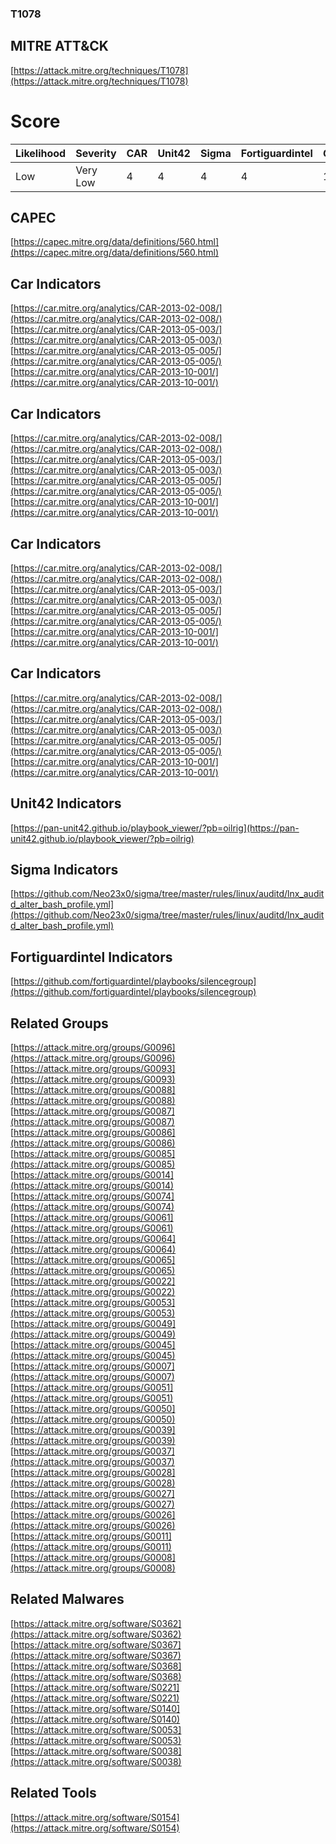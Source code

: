 
### T1078
## MITRE ATT&CK
[https://attack.mitre.org/techniques/T1078](https://attack.mitre.org/techniques/T1078)

# Score

| Likelihood | Severity | CAR | Unit42 | Sigma | Fortiguardintel | Groups | Malwares | Tools |
| ---------- | -------- | --- | ------ | ----- | --------------- | ---  | --- | --- |
| Low | Very Low | 4 | 4 | 4 | 4 | 1 | 7 | 1 | 25 | 7 | 1 |



## CAPEC

[https://capec.mitre.org/data/definitions/560.html](https://capec.mitre.org/data/definitions/560.html)
[]()


## Car Indicators

[https://car.mitre.org/analytics/CAR-2013-02-008/](https://car.mitre.org/analytics/CAR-2013-02-008/)
[https://car.mitre.org/analytics/CAR-2013-05-003/](https://car.mitre.org/analytics/CAR-2013-05-003/)
[https://car.mitre.org/analytics/CAR-2013-05-005/](https://car.mitre.org/analytics/CAR-2013-05-005/)
[https://car.mitre.org/analytics/CAR-2013-10-001/](https://car.mitre.org/analytics/CAR-2013-10-001/)


## Car Indicators

[https://car.mitre.org/analytics/CAR-2013-02-008/](https://car.mitre.org/analytics/CAR-2013-02-008/)
[https://car.mitre.org/analytics/CAR-2013-05-003/](https://car.mitre.org/analytics/CAR-2013-05-003/)
[https://car.mitre.org/analytics/CAR-2013-05-005/](https://car.mitre.org/analytics/CAR-2013-05-005/)
[https://car.mitre.org/analytics/CAR-2013-10-001/](https://car.mitre.org/analytics/CAR-2013-10-001/)


## Car Indicators

[https://car.mitre.org/analytics/CAR-2013-02-008/](https://car.mitre.org/analytics/CAR-2013-02-008/)
[https://car.mitre.org/analytics/CAR-2013-05-003/](https://car.mitre.org/analytics/CAR-2013-05-003/)
[https://car.mitre.org/analytics/CAR-2013-05-005/](https://car.mitre.org/analytics/CAR-2013-05-005/)
[https://car.mitre.org/analytics/CAR-2013-10-001/](https://car.mitre.org/analytics/CAR-2013-10-001/)


## Car Indicators

[https://car.mitre.org/analytics/CAR-2013-02-008/](https://car.mitre.org/analytics/CAR-2013-02-008/)
[https://car.mitre.org/analytics/CAR-2013-05-003/](https://car.mitre.org/analytics/CAR-2013-05-003/)
[https://car.mitre.org/analytics/CAR-2013-05-005/](https://car.mitre.org/analytics/CAR-2013-05-005/)
[https://car.mitre.org/analytics/CAR-2013-10-001/](https://car.mitre.org/analytics/CAR-2013-10-001/)


## Unit42 Indicators

[https://pan-unit42.github.io/playbook_viewer/?pb=oilrig](https://pan-unit42.github.io/playbook_viewer/?pb=oilrig)
[]()


## Sigma Indicators

[https://github.com/Neo23x0/sigma/tree/master/rules/linux/auditd/lnx_auditd_alter_bash_profile.yml](https://github.com/Neo23x0/sigma/tree/master/rules/linux/auditd/lnx_auditd_alter_bash_profile.yml)
[]()


## Fortiguardintel Indicators

[https://github.com/fortiguardintel/playbooks/silencegroup](https://github.com/fortiguardintel/playbooks/silencegroup)
[]()


## Related Groups

[https://attack.mitre.org/groups/G0096](https://attack.mitre.org/groups/G0096)
[https://attack.mitre.org/groups/G0093](https://attack.mitre.org/groups/G0093)
[https://attack.mitre.org/groups/G0088](https://attack.mitre.org/groups/G0088)
[https://attack.mitre.org/groups/G0087](https://attack.mitre.org/groups/G0087)
[https://attack.mitre.org/groups/G0086](https://attack.mitre.org/groups/G0086)
[https://attack.mitre.org/groups/G0085](https://attack.mitre.org/groups/G0085)
[https://attack.mitre.org/groups/G0014](https://attack.mitre.org/groups/G0014)
[https://attack.mitre.org/groups/G0074](https://attack.mitre.org/groups/G0074)
[https://attack.mitre.org/groups/G0061](https://attack.mitre.org/groups/G0061)
[https://attack.mitre.org/groups/G0064](https://attack.mitre.org/groups/G0064)
[https://attack.mitre.org/groups/G0065](https://attack.mitre.org/groups/G0065)
[https://attack.mitre.org/groups/G0022](https://attack.mitre.org/groups/G0022)
[https://attack.mitre.org/groups/G0053](https://attack.mitre.org/groups/G0053)
[https://attack.mitre.org/groups/G0049](https://attack.mitre.org/groups/G0049)
[https://attack.mitre.org/groups/G0045](https://attack.mitre.org/groups/G0045)
[https://attack.mitre.org/groups/G0007](https://attack.mitre.org/groups/G0007)
[https://attack.mitre.org/groups/G0051](https://attack.mitre.org/groups/G0051)
[https://attack.mitre.org/groups/G0050](https://attack.mitre.org/groups/G0050)
[https://attack.mitre.org/groups/G0039](https://attack.mitre.org/groups/G0039)
[https://attack.mitre.org/groups/G0037](https://attack.mitre.org/groups/G0037)
[https://attack.mitre.org/groups/G0028](https://attack.mitre.org/groups/G0028)
[https://attack.mitre.org/groups/G0027](https://attack.mitre.org/groups/G0027)
[https://attack.mitre.org/groups/G0026](https://attack.mitre.org/groups/G0026)
[https://attack.mitre.org/groups/G0011](https://attack.mitre.org/groups/G0011)
[https://attack.mitre.org/groups/G0008](https://attack.mitre.org/groups/G0008)
[]()


## Related Malwares

[https://attack.mitre.org/software/S0362](https://attack.mitre.org/software/S0362)
[https://attack.mitre.org/software/S0367](https://attack.mitre.org/software/S0367)
[https://attack.mitre.org/software/S0368](https://attack.mitre.org/software/S0368)
[https://attack.mitre.org/software/S0221](https://attack.mitre.org/software/S0221)
[https://attack.mitre.org/software/S0140](https://attack.mitre.org/software/S0140)
[https://attack.mitre.org/software/S0053](https://attack.mitre.org/software/S0053)
[https://attack.mitre.org/software/S0038](https://attack.mitre.org/software/S0038)
[]()


## Related Tools

[https://attack.mitre.org/software/S0154](https://attack.mitre.org/software/S0154)
[]()
